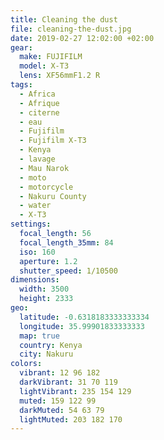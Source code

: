 ```yaml
---
title: Cleaning the dust
file: cleaning-the-dust.jpg
date: 2019-02-27 12:02:00 +02:00
gear:
  make: FUJIFILM
  model: X-T3
  lens: XF56mmF1.2 R
tags:
  - Africa
  - Afrique
  - citerne
  - eau
  - Fujifilm
  - Fujifilm X-T3
  - Kenya
  - lavage
  - Mau Narok
  - moto
  - motorcycle
  - Nakuru County
  - water
  - X-T3
settings:
  focal_length: 56
  focal_length_35mm: 84
  iso: 160
  aperture: 1.2
  shutter_speed: 1/10500
dimensions:
  width: 3500
  height: 2333
geo:
  latitude: -0.6318183333333334
  longitude: 35.99901833333333
  map: true
  country: Kenya
  city: Nakuru
colors:
  vibrant: 12 96 182
  darkVibrant: 31 70 119
  lightVibrant: 235 154 129
  muted: 159 122 99
  darkMuted: 54 63 79
  lightMuted: 203 182 170
---
```



